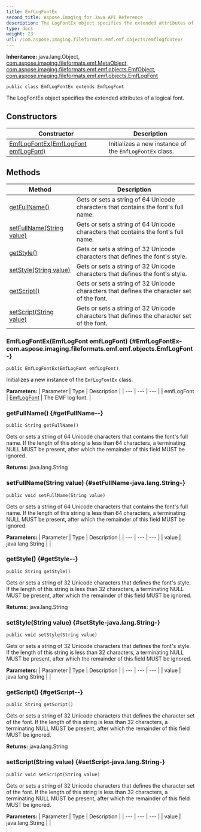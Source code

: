 ```yaml
---
title: EmfLogFontEx
second_title: Aspose.Imaging for Java API Reference
description: The LogFontEx object specifies the extended attributes of a logical font.
type: docs
weight: 23
url: /com.aspose.imaging.fileformats.emf.emf.objects/emflogfontex/
---
```

**Inheritance:**
java.lang.Object, [com.aspose.imaging.fileformats.emf.MetaObject](../../com.aspose.imaging.fileformats.emf/metaobject), [com.aspose.imaging.fileformats.emf.emf.objects.EmfObject](../../com.aspose.imaging.fileformats.emf.emf.objects/emfobject), [com.aspose.imaging.fileformats.emf.emf.objects.EmfLogFont](../../com.aspose.imaging.fileformats.emf.emf.objects/emflogfont)
```
public class EmfLogFontEx extends EmfLogFont
```

The LogFontEx object specifies the extended attributes of a logical font.
## Constructors

| Constructor | Description |
| --- | --- |
| [EmfLogFontEx(EmfLogFont emfLogFont)](#EmfLogFontEx-com.aspose.imaging.fileformats.emf.emf.objects.EmfLogFont-) | Initializes a new instance of the `EmfLogFontEx` class. |
## Methods

| Method | Description |
| --- | --- |
| [getFullName()](#getFullName--) | Gets or sets a string of 64 Unicode characters that contains the font's full name. |
| [setFullName(String value)](#setFullName-java.lang.String-) | Gets or sets a string of 64 Unicode characters that contains the font's full name. |
| [getStyle()](#getStyle--) | Gets or sets a string of 32 Unicode characters that defines the font's style. |
| [setStyle(String value)](#setStyle-java.lang.String-) | Gets or sets a string of 32 Unicode characters that defines the font's style. |
| [getScript()](#getScript--) | Gets or sets a string of 32 Unicode characters that defines the character set of the font. |
| [setScript(String value)](#setScript-java.lang.String-) | Gets or sets a string of 32 Unicode characters that defines the character set of the font. |
### EmfLogFontEx(EmfLogFont emfLogFont) {#EmfLogFontEx-com.aspose.imaging.fileformats.emf.emf.objects.EmfLogFont-}
```
public EmfLogFontEx(EmfLogFont emfLogFont)
```


Initializes a new instance of the `EmfLogFontEx` class.

**Parameters:**
| Parameter | Type | Description |
| --- | --- | --- |
| emfLogFont | [EmfLogFont](../../com.aspose.imaging.fileformats.emf.emf.objects/emflogfont) | The EMF log font. |

### getFullName() {#getFullName--}
```
public String getFullName()
```


Gets or sets a string of 64 Unicode characters that contains the font's full name. If the length of this string is less than 64 characters, a terminating NULL MUST be present, after which the remainder of this field MUST be ignored.

**Returns:**
java.lang.String
### setFullName(String value) {#setFullName-java.lang.String-}
```
public void setFullName(String value)
```


Gets or sets a string of 64 Unicode characters that contains the font's full name. If the length of this string is less than 64 characters, a terminating NULL MUST be present, after which the remainder of this field MUST be ignored.

**Parameters:**
| Parameter | Type | Description |
| --- | --- | --- |
| value | java.lang.String |  |

### getStyle() {#getStyle--}
```
public String getStyle()
```


Gets or sets a string of 32 Unicode characters that defines the font's style. If the length of this string is less than 32 characters, a terminating NULL MUST be present, after which the remainder of this field MUST be ignored.

**Returns:**
java.lang.String
### setStyle(String value) {#setStyle-java.lang.String-}
```
public void setStyle(String value)
```


Gets or sets a string of 32 Unicode characters that defines the font's style. If the length of this string is less than 32 characters, a terminating NULL MUST be present, after which the remainder of this field MUST be ignored.

**Parameters:**
| Parameter | Type | Description |
| --- | --- | --- |
| value | java.lang.String |  |

### getScript() {#getScript--}
```
public String getScript()
```


Gets or sets a string of 32 Unicode characters that defines the character set of the font. If the length of this string is less than 32 characters, a terminating NULL MUST be present, after which the remainder of this field MUST be ignored.

**Returns:**
java.lang.String
### setScript(String value) {#setScript-java.lang.String-}
```
public void setScript(String value)
```


Gets or sets a string of 32 Unicode characters that defines the character set of the font. If the length of this string is less than 32 characters, a terminating NULL MUST be present, after which the remainder of this field MUST be ignored.

**Parameters:**
| Parameter | Type | Description |
| --- | --- | --- |
| value | java.lang.String |  |

